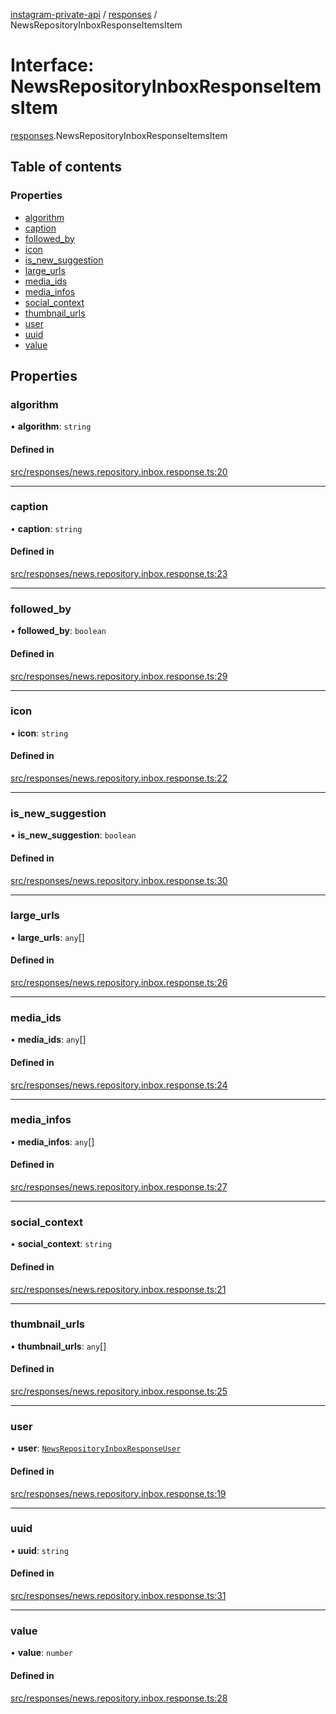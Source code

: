 [instagram-private-api](../../README.md) / [responses](../../modules/responses.md) / NewsRepositoryInboxResponseItemsItem

# Interface: NewsRepositoryInboxResponseItemsItem

[responses](../../modules/responses.md).NewsRepositoryInboxResponseItemsItem

## Table of contents

### Properties

- [algorithm](NewsRepositoryInboxResponseItemsItem.md#algorithm)
- [caption](NewsRepositoryInboxResponseItemsItem.md#caption)
- [followed\_by](NewsRepositoryInboxResponseItemsItem.md#followed_by)
- [icon](NewsRepositoryInboxResponseItemsItem.md#icon)
- [is\_new\_suggestion](NewsRepositoryInboxResponseItemsItem.md#is_new_suggestion)
- [large\_urls](NewsRepositoryInboxResponseItemsItem.md#large_urls)
- [media\_ids](NewsRepositoryInboxResponseItemsItem.md#media_ids)
- [media\_infos](NewsRepositoryInboxResponseItemsItem.md#media_infos)
- [social\_context](NewsRepositoryInboxResponseItemsItem.md#social_context)
- [thumbnail\_urls](NewsRepositoryInboxResponseItemsItem.md#thumbnail_urls)
- [user](NewsRepositoryInboxResponseItemsItem.md#user)
- [uuid](NewsRepositoryInboxResponseItemsItem.md#uuid)
- [value](NewsRepositoryInboxResponseItemsItem.md#value)

## Properties

### algorithm

• **algorithm**: `string`

#### Defined in

[src/responses/news.repository.inbox.response.ts:20](https://github.com/Nerixyz/instagram-private-api/blob/b3351b9/src/responses/news.repository.inbox.response.ts#L20)

___

### caption

• **caption**: `string`

#### Defined in

[src/responses/news.repository.inbox.response.ts:23](https://github.com/Nerixyz/instagram-private-api/blob/b3351b9/src/responses/news.repository.inbox.response.ts#L23)

___

### followed\_by

• **followed\_by**: `boolean`

#### Defined in

[src/responses/news.repository.inbox.response.ts:29](https://github.com/Nerixyz/instagram-private-api/blob/b3351b9/src/responses/news.repository.inbox.response.ts#L29)

___

### icon

• **icon**: `string`

#### Defined in

[src/responses/news.repository.inbox.response.ts:22](https://github.com/Nerixyz/instagram-private-api/blob/b3351b9/src/responses/news.repository.inbox.response.ts#L22)

___

### is\_new\_suggestion

• **is\_new\_suggestion**: `boolean`

#### Defined in

[src/responses/news.repository.inbox.response.ts:30](https://github.com/Nerixyz/instagram-private-api/blob/b3351b9/src/responses/news.repository.inbox.response.ts#L30)

___

### large\_urls

• **large\_urls**: `any`[]

#### Defined in

[src/responses/news.repository.inbox.response.ts:26](https://github.com/Nerixyz/instagram-private-api/blob/b3351b9/src/responses/news.repository.inbox.response.ts#L26)

___

### media\_ids

• **media\_ids**: `any`[]

#### Defined in

[src/responses/news.repository.inbox.response.ts:24](https://github.com/Nerixyz/instagram-private-api/blob/b3351b9/src/responses/news.repository.inbox.response.ts#L24)

___

### media\_infos

• **media\_infos**: `any`[]

#### Defined in

[src/responses/news.repository.inbox.response.ts:27](https://github.com/Nerixyz/instagram-private-api/blob/b3351b9/src/responses/news.repository.inbox.response.ts#L27)

___

### social\_context

• **social\_context**: `string`

#### Defined in

[src/responses/news.repository.inbox.response.ts:21](https://github.com/Nerixyz/instagram-private-api/blob/b3351b9/src/responses/news.repository.inbox.response.ts#L21)

___

### thumbnail\_urls

• **thumbnail\_urls**: `any`[]

#### Defined in

[src/responses/news.repository.inbox.response.ts:25](https://github.com/Nerixyz/instagram-private-api/blob/b3351b9/src/responses/news.repository.inbox.response.ts#L25)

___

### user

• **user**: [`NewsRepositoryInboxResponseUser`](NewsRepositoryInboxResponseUser.md)

#### Defined in

[src/responses/news.repository.inbox.response.ts:19](https://github.com/Nerixyz/instagram-private-api/blob/b3351b9/src/responses/news.repository.inbox.response.ts#L19)

___

### uuid

• **uuid**: `string`

#### Defined in

[src/responses/news.repository.inbox.response.ts:31](https://github.com/Nerixyz/instagram-private-api/blob/b3351b9/src/responses/news.repository.inbox.response.ts#L31)

___

### value

• **value**: `number`

#### Defined in

[src/responses/news.repository.inbox.response.ts:28](https://github.com/Nerixyz/instagram-private-api/blob/b3351b9/src/responses/news.repository.inbox.response.ts#L28)
